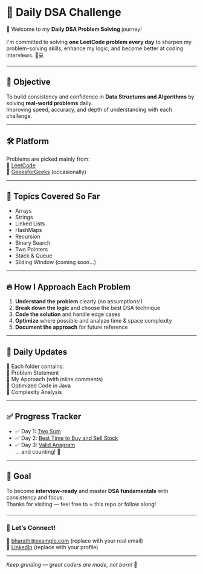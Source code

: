 # 🚀 Daily DSA Challenge

👋 Welcome to my **Daily DSA Problem Solving** journey!<br>  
I'm committed to solving **one LeetCode problem every day** to sharpen my problem-solving skills, enhance my logic, and become better at coding interviews. 🧠💻<br>

---

## 📌 Objective
To build consistency and confidence in **Data Structures and Algorithms** by solving **real-world problems** daily.<br>
Improving speed, accuracy, and depth of understanding with each challenge.<br>

---

## 🛠️ Platform
Problems are picked mainly from:<br>
🔹 [LeetCode](https://leetcode.com/) <br>
🔹 [GeeksforGeeks](https://www.geeksforgeeks.org/) (occasionally)<br>

---

## 🧩 Topics Covered So Far
- Arrays<br>
- Strings<br>
- Linked Lists<br>
- HashMaps<br>
- Recursion<br>
- Binary Search<br>
- Two Pointers<br>
- Stack & Queue<br>
- Sliding Window (coming soon...)<br>

---

## 🔥 How I Approach Each Problem
1. **Understand the problem** clearly (no assumptions!)<br>
2. **Break down the logic** and choose the best DSA technique<br>
3. **Code the solution** and handle edge cases<br>
4. **Optimize** where possible and analyze time & space complexity<br>
5. **Document the approach** for future reference<br>

---

## 📆 Daily Updates
📁 Each folder contains:<br>
🔸 Problem Statement<br>
🔸 My Approach (with inline comments)<br>
🔸 Optimized Code in Java<br>
🔸 Complexity Analysis<br>

---

## ✅ Progress Tracker
- ✅ Day 1: [Two Sum](./Day1-TwoSum.java)<br>
- ✅ Day 2: [Best Time to Buy and Sell Stock](./Day2-BestTimeBuySell.java)<br>
- ✅ Day 3: [Valid Anagram](./Day3-ValidAnagram.java)<br>
... and counting! 🚀<br>

---

## 🧠 Goal
To become **interview-ready** and master **DSA fundamentals** with consistency and focus.<br>
Thanks for visiting — feel free to ⭐️ this repo or follow along!<br>

---

### 💬 Let’s Connect!
📧 bharath@example.com (replace with your real email)<br>
🔗 [LinkedIn](https://linkedin.com/in/your-profile) (replace with your profile)<br>

---

_Keep grinding — great coders are made, not born!_ 💪<br>
